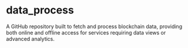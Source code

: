 # data_process
A GitHub repository built to fetch and process blockchain data, providing both online and offline access for services requiring data views or advanced analytics.
